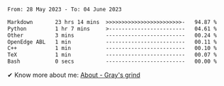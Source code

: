 <!--START_SECTION:waka-->

```txt
From: 28 May 2023 - To: 04 June 2023

Markdown       23 hrs 14 mins  >>>>>>>>>>>>>>>>>>>>>>>>-   94.87 %
Python         1 hr 7 mins     >------------------------   04.61 %
Other          3 mins          -------------------------   00.24 %
OpenEdge ABL   1 min           -------------------------   00.11 %
C++            1 min           -------------------------   00.10 %
TeX            1 min           -------------------------   00.07 %
Bash           0 secs          -------------------------   00.00 %
```

<!--END_SECTION:waka-->

<!-- [![grayxu's github stats](https://github-readme-stats.vercel.app/api?username=grayxu&count_private=true&show_icons=true)](https://github.com/grayxu) -->

✔ Know more about me: [About - Gray's grind](https://www.grayxu.cn/)
